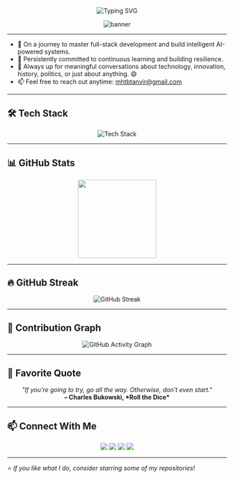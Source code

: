 <p align="center">
  <img src="https://readme-typing-svg.demolab.com?font=Fira+Code&weight=500&size=28&pause=1000&color=3DDC84&vCenter=true&width=435&lines=Hi%2C+I'm+Tanvir+Mahtab;Full-Stack+Developer;AI+%26+ML+Enthusiast;Lifelong+Learner+%F0%9F%9A%80" alt="Typing SVG" />
</p>

<p align="center">
  <img src="https://capsule-render.vercel.app/api?type=waving&color=gradient&height=200&section=header&text=Tanvir%20Mahtab&fontSize=40&fontAlign=50&fontAlignY=40" alt="banner" />
</p>

---

- 🔭 On a journey to master full-stack development and build intelligent AI-powered systems.  
- 🌱 Persistently committed to continuous learning and building resilience.  
- 💬 Always up for meaningful conversations about technology, innovation, history, politics, or just about anything. 😄  
- 📫 Feel free to reach out anytime: [mhtbtanvir@gmail.com](mailto:mhtbtanvir@gmail.com)  

---


## 🛠️ Tech Stack
<p align="center">
  <img src="https://skillicons.dev/icons?i=js,react,nextjs,nodejs,express,tailwind,html,css,postgres,mongodb,docker,python,java,git,linux" alt="Tech Stack" />
</p>

---

## 📊 GitHub Stats
<p align="center">
  
  <img src="https://github-readme-stats.vercel.app/api/top-langs/?username=mhtbtanvir&layout=compact&theme=radical" height="180"/>
</p>

---

## 🔥 GitHub Streak
<p align="center">
  <img src="https://streak-stats.demolab.com?user=mhtbtanvir&theme=radical&hide_border=true&cache_seconds=86400&refresh=1" alt="GitHub Streak" />
</p>

---

## 🌱 Contribution Graph
<p align="center">
  <img src="https://github-readme-activity-graph.vercel.app/graph?username=mhtbtanvir&theme=react-dark&hide_border=true" alt="GitHub Activity Graph" />
</p>


---

## 💬 Favorite Quote
<p align="center">
  <em>"If you're going to try, go all the way. Otherwise, don't even start."</em><br/>
  <strong>– Charles Bukowski, *Roll the Dice*</strong>
</p>

---

## 📫 Connect With Me
<p align="center">
  <a href="mailto:mhtbtanvir@gmail.com"><img src="https://img.shields.io/badge/-Gmail-D14836?style=for-the-badge&logo=gmail&logoColor=white"></a>
  <a href="https://www.linkedin.com/in/tanvir-mahtab-578950177/"><img src="https://img.shields.io/badge/-LinkedIn-0077B5?style=for-the-badge&logo=linkedin&logoColor=white"></a>
  <a href="https://github.com/mhtbtanvir"><img src="https://img.shields.io/badge/-GitHub-181717?style=for-the-badge&logo=github&logoColor=white"></a>
  <a href="https://mhtbtanvir.github.io/ReactMovieApp/"><img src="https://img.shields.io/badge/-Portfolio-FF5722?style=for-the-badge&logo=firefox&logoColor=white"></a>
</p>

---

⭐️ *If you like what I do, consider starring some of my repositories!*
